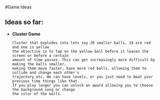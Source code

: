 #Game Ideas

Ideas so far:
-------------

  + **Cluster Game**
  
        Cluster that explodes into lets say 20 smaller balls, 19 are red and one is yellow
        the objective is to tap on the yellow ball before it leaves the screen or before a certain 
        amount of time passes. This can get increasingly more difficult by making the balls smaller, 
        making them move faster, have more red balls, allowing them to collide and change each other's 
        trajectory etc. We can have levels, or you just need to beat your previous time things like that.
        If you play longer you can unlock an award allowing you to choose the background song or change 
        the color of the balls.

